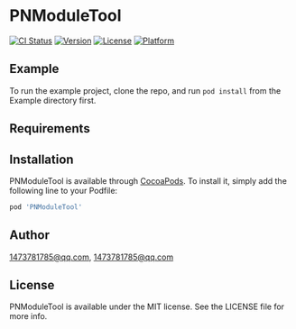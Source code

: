 # PNModuleTool

[![CI Status](https://img.shields.io/travis/1473781785@qq.com/PNModuleTool.svg?style=flat)](https://travis-ci.org/1473781785@qq.com/PNModuleTool)
[![Version](https://img.shields.io/cocoapods/v/PNModuleTool.svg?style=flat)](https://cocoapods.org/pods/PNModuleTool)
[![License](https://img.shields.io/cocoapods/l/PNModuleTool.svg?style=flat)](https://cocoapods.org/pods/PNModuleTool)
[![Platform](https://img.shields.io/cocoapods/p/PNModuleTool.svg?style=flat)](https://cocoapods.org/pods/PNModuleTool)

## Example

To run the example project, clone the repo, and run `pod install` from the Example directory first.

## Requirements

## Installation

PNModuleTool is available through [CocoaPods](https://cocoapods.org). To install
it, simply add the following line to your Podfile:

```ruby
pod 'PNModuleTool'
```

## Author

1473781785@qq.com, 1473781785@qq.com

## License

PNModuleTool is available under the MIT license. See the LICENSE file for more info.
